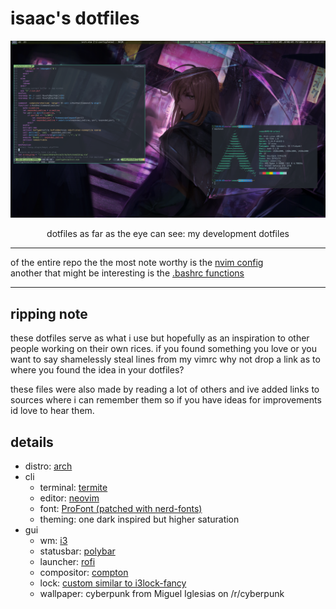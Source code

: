 # isaac's dotfiles

![isaac's dotfiles](https://github.com/isaacmorneau/dotfiles/raw/master/.screenshot.png)

<p align="center">
  dotfiles as far as the eye can see: my development dotfiles
</p>
<hr>

of the entire repo the the most note worthy is the [nvim config](https://github.com/isaacmorneau/dotfiles/blob/master/.config/nvim/init.vim)
<br/>
another that might be interesting is the [.bashrc functions](https://github.com/isaacmorneau/dotfiles/blob/master/.bashrc)

<hr>

## ripping note

these dotfiles serve as what i use but hopefully as an inspiration to other people working on their own rices. if you found something you love or you want to say shamelessly steal lines from my vimrc why not drop a link as to where you found the idea in your dotfiles?

these files were also made by reading a lot of others and ive added links to sources where i can remember them so if you have ideas for improvements id love to hear them.

## details

- distro: [arch](https://www.ubuntu.com/)
- cli
  - terminal: [termite](https://github.com/thestinger/termite)
  - editor: [neovim](https://github.com/neovim/neovim)
  - font: [ProFont (patched with nerd-fonts)](https://github.com/ryanoasis/nerd-fonts/tree/master/patched-fonts/ProFont)
  - theming: one dark inspired but higher saturation
- gui
  - wm: [i3](https://github.com/Airblader/i3)
  - statusbar: [polybar](https://github.com/jaagr/polybar)
  - launcher: [rofi](https://github.com/DaveDavenport/rofi)
  - compositor: [compton](https://github.com/chjj/compton)
  - lock: [custom similar to i3lock-fancy](https://github.com/isaacmorneau/dotfiles/blob/master/.local/bin/lock)
  - wallpaper: cyberpunk from Miguel Iglesias on /r/cyberpunk

